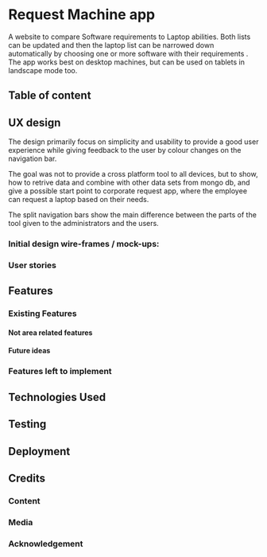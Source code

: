# **Request Machine app**

A website to compare Software requirements to Laptop abilities. Both lists can be updated and then the laptop list can be narrowed down automatically by choosing one or more software with their requirements . The app works best on desktop machines, but can be used on tablets in landscape mode too.

## Table of content

## UX design

The design primarily focus on simplicity and usability to provide a good user experience while giving feedback to the user by colour changes on the navigation bar.

The goal was not to provide a cross platform tool to all devices, but to show, how to retrive data and combine with other data sets from mongo db, and give a possible start point to corporate request app, where the employee can request a laptop based on their needs. 

The split navigation bars show the main difference between the parts of the tool given to the administrators and the users.

### Initial design wire-frames / mock-ups:



### User stories



## Features

### Existing Features


#### Not area related features


#### Future ideas



### Features left to implement



## Technologies Used



## Testing


## Deployment



## Credits

### Content

### Media


### Acknowledgement
